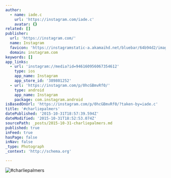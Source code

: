 ```yaml
---
author:
  - name: iade.c
    url: 'https://instagram.com/iade.c'
    avatar: {}
related: []
publisher:
  url: 'https://instagram.com/'
  name: Instagram
  favicon: 'https://instagramstatic-a.akamaihd.net/bluebar/64b94d2/images/ico/favicon.ico'
  domain: instagram.com
keywords: []
app_links:
  - url: 'instagram://media?id=946160956067354612'
    type: ios
    app_name: Instagram
    app_store_id: '389801252'
  - url: 'https://instagram.com/p/0hcGBmvRf0/'
    type: android
    app_name: Instagram
    package: com.instagram.android
isBasedOnUrl: 'https://instagram.com/p/0hcGBmvRf0/?taken-by=iade.c'
title: '#charliepalmers'
datePublished: '2015-10-31T18:57:39.594Z'
dateModified: '2015-10-31T18:52:53.074Z'
sourcePath: _posts/2015-10-31-charliepalmers.md
published: true
inFeed: true
hasPage: false
inNav: false
_type: Photograph
_context: 'http://schema.org'

---
```

![&num;charliepalmers](https://scontent.cdninstagram.com/hphotos-xaf1/t51.2885-15/e15/11055722_1608666519347226_555635429_n.jpg)